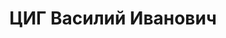 ---
title: ЦИГ Василий Иванович
description: "Род. в 1898, Саратовская губ., Царицынский уезд. Заместитель начальника\
  \ депо станции Красноярск КЖД. \n  Арестован 05.05.1937. Обв. по ст. 58-3 УК РСФСР.\
  \ Приговор: выездная сессия ВК ВС СССР, 16.07.1938 – ВМН. Расстрелян 16.07.1938,\
  \ в г. Красноярске. \n  Реабилитирован ВК ВС СССР 17.06.1958"
---